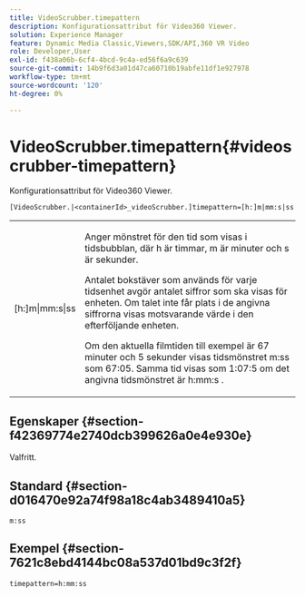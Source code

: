 ```yaml
---
title: VideoScrubber.timepattern
description: Konfigurationsattribut för Video360 Viewer.
solution: Experience Manager
feature: Dynamic Media Classic,Viewers,SDK/API,360 VR Video
role: Developer,User
exl-id: f438a06b-6cf4-4bcd-9c4a-ed56f6a9c639
source-git-commit: 14b9f6d3a01d47ca60710b19abfe11df1e927978
workflow-type: tm+mt
source-wordcount: '120'
ht-degree: 0%

---
```


# VideoScrubber.timepattern{#videoscrubber-timepattern}

Konfigurationsattribut för Video360 Viewer.

`[VideoScrubber.|<containerId>_videoScrubber.]timepattern=[h:]m|mm:s|ss`

<table id="table_C616483932C2482CA9794DDD7313FD7C"> 
 <tbody> 
  <tr> 
   <td colname="col1"> <p> <span class="codeph"> [h:]m|mm:s|ss</span> </p> </td> 
   <td colname="col2"> <p> Anger mönstret för den tid som visas i tidsbubblan, där <span class="codeph"> h</span> är timmar, <span class="codeph"> m</span> är minuter och <span class="codeph"> s</span> är sekunder. </p> <p>Antalet bokstäver som används för varje tidsenhet avgör antalet siffror som ska visas för enheten. Om talet inte får plats i de angivna siffrorna visas motsvarande värde i den efterföljande enheten. </p> <p>Om den aktuella filmtiden till exempel är 67 minuter och 5 sekunder visas tidsmönstret <span class="codeph"> m:ss</span> som 67:05. Samma tid visas som 1:07:5 om det angivna tidsmönstret är <span class="codeph"> h:mm:s</span> . </p> </td> 
  </tr> 
 </tbody> 
</table>

## Egenskaper {#section-f42369774e2740dcb399626a0e4e930e}

Valfritt.

## Standard {#section-d016470e92a74f98a18c4ab3489410a5}

`m:ss`

## Exempel {#section-7621c8ebd4144bc08a537d01bd9c3f2f}

```
timepattern=h:mm:ss
```
